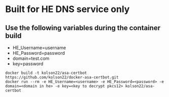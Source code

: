 # Built for HE DNS service only #

## Use the following variables during the container build ##

- HE_Username=username 
- HE_Password=password 
- domain=test.com 
- key=password

```
docker build -t kolson22/asa-certbot https://github.com/kolson22/docker-asa-certbot.git
docker run --rm -e HE_Username=<username> -e HE_Password=<password> -e domain=<domain in he> -e key=<key to decrypt pkcs12> kolson22/asa-certbot
```
